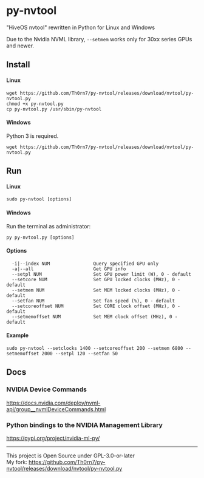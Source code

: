 # py-nvtool
"HiveOS nvtool" rewritten in Python for Linux and Windows

Due to the Nvidia NVML library, ```--setmem``` works only for 30xx series GPUs and newer.

## Install

#### Linux
```
wget https://github.com/Th0rn7/py-nvtool/releases/download/nvtool/py-nvtool.py
chmod +x py-nvtool.py
cp py-nvtool.py /usr/sbin/py-nvtool
```

#### Windows
Python 3 is required.

```
wget https://github.com/Th0rn7/py-nvtool/releases/download/nvtool/py-nvtool.py
```

## Run

#### Linux
```
sudo py-nvtool [options]
```

#### Windows
Run the terminal as administrator:
```
py py-nvtool.py [options]
```

#### Options
```
  -i|--index NUM                Query specified GPU only
  -a|--all                      Get GPU info
  --setpl NUM                   Set GPU power limit (W), 0 - default
  --setcore NUM                 Set GPU locked clocks (MHz), 0 - default
  --setmem NUM                  Set MEM locked clocks (MHz), 0 - default
  --setfan NUM                  Set fan speed (%), 0 - default
  --setcoreoffset NUM           Set CORE clock offset (MHz), 0 - default
  --setmemoffset NUM            Set MEM clock offset (MHz), 0 - default
```

#### Example
```
sudo py-nvtool --setclocks 1400 --setcoreoffset 200 --setmem 6800 --setmemoffset 2000 --setpl 120 --setfan 50
```

## Docs

### NVIDIA Device Commands
https://docs.nvidia.com/deploy/nvml-api/group__nvmlDeviceCommands.html

### Python bindings to the NVIDIA Management Library
https://pypi.org/project/nvidia-ml-py/


______________
This project is Open Source under GPL-3.0-or-later  
My fork: https://github.com/Th0rn7/py-nvtool/releases/download/nvtool/py-nvtool.py
